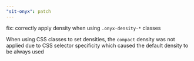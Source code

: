 ```yaml
---
"sit-onyx": patch
---
```


fix: correctly apply density when using `.onyx-density-*` classes

When using CSS classes to set densities, the `compact` density was not applied due to CSS selector specificity which caused the default density to be always used
